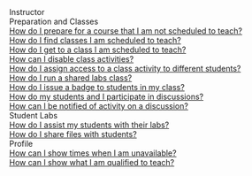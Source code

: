 <!-- 
    Adding new documents!
    1. Duplicate the following:
        <a class="subtopic_link" href="insert_document_link_here*">
            <div class="subtopic_title">insert_document_title here</div>
            <div class="subtopic_description">insert_document_description_here</div>
        </a>
    2. Replace:
        href link with your document's link
        subtopic_title text with your document's title
        subtopic_description text with your document's description
    3. Place in respective subtopic group
    4. Ensure to add the new document in A-Z index
-->

<div class="categoriesHeader" tabindex="0" title="Instructor - Docs Container">Instructor</div>
<div class="accordionModule">
  <div class="subtopic selected">
      </div><div class="subtopic">
    <div class="subtopic_header" tabindex="0" title="Preparation and Classes Docs" role="button" aria-selected="false">Preparation and Classes</div>
    <div class="subtopic_links">
      <a class="subtopic_link" href="/tms/instructors/instructor-prep-and-classes/prepare-for-course-not-scheduled-to-teach.md">
        <div class="subtopic_title">How do I prepare for a course that I am not scheduled to teach?</div>
      </a>
      <a class="subtopic_link" href="/tms/instructors/instructor-prep-and-classes/find-classes-scheduled-to-teach.md">
        <div class="subtopic_title">How do I find classes I am scheduled to teach?</div>
      </a>
      <a class="subtopic_link" href="/tms/instructors/instructor-prep-and-classes/get-to-class-scheduled-to-teach.md">
        <div class="subtopic_title">How do I get to a class I am scheduled to teach?</div>
      </a>
      <a class="subtopic_link" href="/tms/instructors/instructor-prep-and-classes/disable-class-activities.md">
        <div class="subtopic_title">How can I disable class activities?</div>
      </a>
        <a class="subtopic_link" href="/tms/instructors/instructor-prep-and-classes/assign-class-activities.md">
        <div class="subtopic_title">How do I assign access to a class activity to different students?</div>
      </a>
        <a class="subtopic_link" href="/tms/instructors/instructor-prep-and-classes/shared-labs-class.md">
       <div class="subtopic_title">How do I run a shared labs class?</div>
      </a>
       <a class="subtopic_link" href="/tms/instructors/instructor-prep-and-classes/issue-manual-badge.md">
       <div class="subtopic_title">How do I issue a badge to students in my class?</div>
      </a>
      <a class="subtopic_link" href="/tms/tms-administrators/discussions/participation.md">
        <div class="subtopic_title">How do my students and I participate in discussions?</div>
      </a>
      <a class="subtopic_link" href="/tms/tms-administrators/discussions/admin-follow.md">
        <div class="subtopic_title">How can I be notified of activity on a discussion?</div>
      </a>
    </div>
  </div>
  <div class="subtopic">
    <div class="subtopic_header" tabindex="0" title="Student Labs Docs" role="button" aria-selected="false">Student Labs</div>
    <div class="subtopic_links">
      <a class="subtopic_link" href="/tms/instructors/student-labs/assist-students.md">
        <div class="subtopic_title">How do I assist my students with their labs?</div>
      </a>
      <a class="subtopic_link" href="/tms/instructors/student-labs/share-files-with-students.md">
        <div class="subtopic_title">How do I share files with students?</div>
      </a>
    </div>
  </div>
  <div class="subtopic">
    <div class="subtopic_header" tabindex="0" title="Profile Docs" role="button" aria-selected="false">Profile</div>
    <div class="subtopic_links">
      <a class="subtopic_link" href="/tms/instructors/instructor-profile/show-unavailable-times.md">
        <div class="subtopic_title">How can I show times when I am unavailable?</div>
      </a>
      <a class="subtopic_link" href="/tms/instructors/instructor-profile/show-courses-qualified-to-teach.md">
        <div class="subtopic_title">How can I show what I am qualified to teach?</div>
      </a>
    </div>
  </div>

